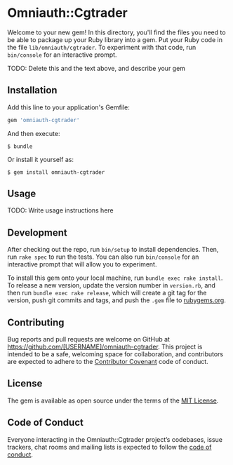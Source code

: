 # Omniauth::Cgtrader

Welcome to your new gem! In this directory, you'll find the files you need to be able to package up your Ruby library into a gem. Put your Ruby code in the file `lib/omniauth/cgtrader`. To experiment with that code, run `bin/console` for an interactive prompt.

TODO: Delete this and the text above, and describe your gem

## Installation

Add this line to your application's Gemfile:

```ruby
gem 'omniauth-cgtrader'
```

And then execute:

    $ bundle

Or install it yourself as:

    $ gem install omniauth-cgtrader

## Usage

TODO: Write usage instructions here

## Development

After checking out the repo, run `bin/setup` to install dependencies. Then, run `rake spec` to run the tests. You can also run `bin/console` for an interactive prompt that will allow you to experiment.

To install this gem onto your local machine, run `bundle exec rake install`. To release a new version, update the version number in `version.rb`, and then run `bundle exec rake release`, which will create a git tag for the version, push git commits and tags, and push the `.gem` file to [rubygems.org](https://rubygems.org).

## Contributing

Bug reports and pull requests are welcome on GitHub at https://github.com/[USERNAME]/omniauth-cgtrader. This project is intended to be a safe, welcoming space for collaboration, and contributors are expected to adhere to the [Contributor Covenant](http://contributor-covenant.org) code of conduct.

## License

The gem is available as open source under the terms of the [MIT License](https://opensource.org/licenses/MIT).

## Code of Conduct

Everyone interacting in the Omniauth::Cgtrader project’s codebases, issue trackers, chat rooms and mailing lists is expected to follow the [code of conduct](https://github.com/[USERNAME]/omniauth-cgtrader/blob/master/CODE_OF_CONDUCT.md).
